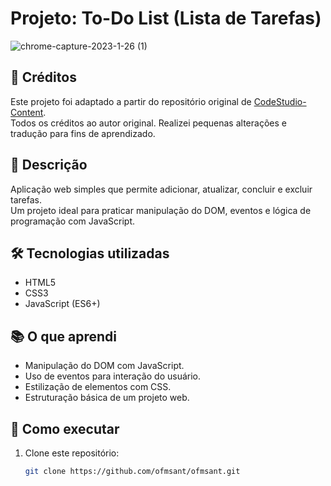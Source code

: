 # Projeto: To-Do List (Lista de Tarefas)


![chrome-capture-2023-1-26 (1)](https://user-images.githubusercontent.com/77020164/221394835-eb92ac02-53e3-42bf-96ac-b5114eb543a6.gif)


## 📌 Créditos
Este projeto foi adaptado a partir do repositório original de [CodeStudio-Content](https://github.com/CodeStudio-Content/To-Do-List-JavaScript).  
Todos os créditos ao autor original. Realizei pequenas alterações e tradução para fins de aprendizado.

## 📖 Descrição
Aplicação web simples que permite adicionar, atualizar, concluir e excluir tarefas.  
Um projeto ideal para praticar manipulação do DOM, eventos e lógica de programação com JavaScript.

## 🛠 Tecnologias utilizadas
- HTML5  
- CSS3  
- JavaScript (ES6+)

## 📚 O que aprendi
- Manipulação do DOM com JavaScript.
- Uso de eventos para interação do usuário.
- Estilização de elementos com CSS.
- Estruturação básica de um projeto web.

## 🚀 Como executar
1. Clone este repositório:
   ```bash
   git clone https://github.com/ofmsant/ofmsant.git

